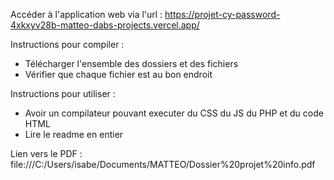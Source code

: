 Accéder à l'application web via l'url :
https://projet-cy-password-4xkxyv28b-matteo-dabs-projects.vercel.app/

Instructions pour compiler : 
- Télécharger l'ensemble des dossiers et des fichiers
- Vérifier que chaque fichier est au bon endroit

Instructions pour utiliser : 
- Avoir un compilateur pouvant executer du CSS du JS du PHP et du code HTML
- Lire le readme en entier

Lien vers le PDF :
file:///C:/Users/isabe/Documents/MATTEO/Dossier%20projet%20info.pdf
